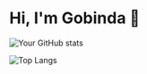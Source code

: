 # Hi, I'm Gobinda 👋

![Your GitHub stats](https://github-readme-stats.vercel.app/api?username=Gobindapaull&show_icons=true&theme=radical)

![Top Langs](https://github-readme-stats.vercel.app/api/top-langs/?username=Gobindapaull&layout=compact&theme=radical)
